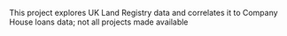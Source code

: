 This project explores UK Land Registry data and correlates it to Company House loans data; not all projects made available
